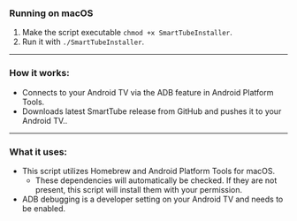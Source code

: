 ### Running on macOS

1. Make the script executable `chmod +x SmartTubeInstaller`.
2. Run it with `./SmartTubeInstaller`.

<hr>

### How it works:

- Connects to your Android TV via the ADB feature in Android Platform Tools.
- Downloads latest SmartTube release from GitHub and pushes it to your Android TV..

<hr>

### What it uses:

- This script utilizes Homebrew and Android Platform Tools for macOS.
  - These dependencies will automatically be checked. If they are not present, this script will
    install them with your permission.
- ADB debugging is a developer setting on your Android TV and needs to be enabled.
